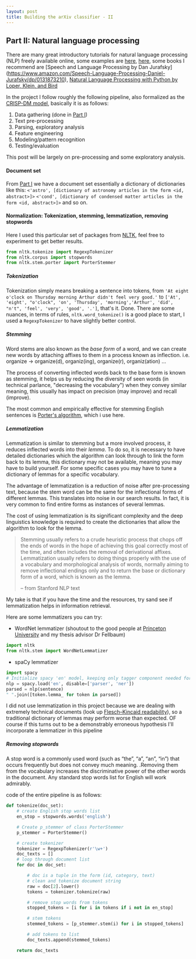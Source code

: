 ```yaml
---
layout: post
title: Building the arXiv classifier - II
---
```

## Part II: Natural language processing 

There are many great introductory tutorials for natural language processing (NLP) freely available online, some examples are [here](https://towardsdatascience.com/a-practitioners-guide-to-natural-language-processing-part-i-processing-understanding-text-9f4abfd13e72), [here](https://www.analyticsvidhya.com/blog/2017/01/ultimate-guide-to-understand-implement-natural-language-processing-codes-in-python/), some books I recommend are [Speech and Language Processing by Dan Jurafsky] (https://www.amazon.com/Speech-Language-Processing-Daniel-Jurafsky/dp/0131873210), [Natural Language Processing with Python by Loper, Klein, and Bird](https://www.nltk.org/book/)

In the project I follow roughly the following pipeline, also formalized as the [CRISP-DM model](https://en.wikipedia.org/wiki/Cross-industry_standard_process_for_data_mining), basically it is as follows:

1. Data gathering (done in [Part I](https://seanpan.me/arXivtag1/))
2. Text pre-processing
3. Parsing, exploratory analysis
4. Feature engineering
5. Modeling/pattern recognition
6. Testing/evaluation

This post will be largely on pre-processing and some exploratory analysis.

#### Document set

From [Part I](https://seanpan.me/arXivtag1/) we have a document set essentially a dictionary of dictionaries like this:
`<'astro', [dictionary of astronomy articles in the form <id, abstract>]>`
`<'cond', [dictionary of condensed matter articles in the form <id, abstract>]>` 
and so on.

#### Normalization: Tokenization, stemming, lemmatization, removing stopwords 

Here I used this particular set of packages from [NLTK](https://www.nltk.org/), feel free to experiment to get better results.

```python
from nltk.tokenize import RegexpTokenizer
from nltk.corpus import stopwords
from nltk.stem.porter import PorterStemmer
```

##### Tokenization

Tokenization simply means breaking a sentence into tokens, from `'At eight o'clock on Thursday morning Arthur didn't feel very good.'` to `['At', 'eight', "o'clock", 'on', 'Thursday', 'morning','Arthur', 'did', "n't", 'feel', 'very', 'good', '.']`, that's it. Done. There are some nuances, in terms of rules, `nltk.word_tokenize()` is a good place to start, I used a `RegexpTokenizer` to have slightly better control.

##### Stemming

Word stems are also known as the *base form* of a word, and we can create new words by attaching affixes to them in a process known as inflection. i.e. organize -> organize(d), organiz(ing), organize(r), organiz(ation) ... 

The process of converting inflected words back to the base form is known as stemming, it helps us by reducing the diversity of seen words (in technical parlance, "decreasing the vocabulary") when they convey similar meaning, this usually has impact on precision (may improve) and recall (improve).

The most common and empirically effective for stemming English sentences is [Porter's algorithm](https://tartarus.org/martin/PorterStemmer/), which i use here.

##### Lemmatization

Lemmatization is similar to stemming but a more involved process, it reduces inflected words into their *lemma*. To do so, it is necessary to have detailed dictionaries which the algorithm can look through to link the form back to its lemma, this dictionary may not be available, meaning you may have to build yourself. For some specific cases you may have to tune a dictionary of lemmas for a specific vocabulary. 

The advantage of lemmatization is a reduction of noise after pre-processing text, because the stem word can be the same for the inflectional forms of different lemmas. This translates into noise in our search results. In fact, it is very common to find entire forms as instances of several lemmas.

The cost of using lemmatization is its significant complexity and the deep  linguistics knowledge is required to create the dictionaries that allow the algorithm to look for the lemma.

> Stemming usually refers to a crude heuristic process that chops off the ends of words in the hope of achieving this goal correctly most of the time, and often includes the removal of derivational affixes. Lemmatization usually refers to doing things properly with the use of a vocabulary and morphological analysis of words, normally aiming to remove inflectional endings only and to return the base or dictionary form of a word, which is known as the lemma. 
> 
> – from Stanford NLP text 

My take is that if you have the time and the resources, try sand see if lemmatization helps in information retrieval.

Here are some lemmatizers you can try: 
- WordNet lemmatizer (shoutout to the good people at [Princeton University](https://wordnet.princeton.edu/people) and my thesis advisor Dr Fellbaum)
```python
import nltk
from nltk.stem import WordNetLemmatizer
```
- spaCy lemmatizer
```python
import spacy
# Initialize spacy 'en' model, keeping only tagger component needed for lemmatization
nlp = spacy.load('en', disable=['parser', 'ner'])
parsed = nlp(sentence)
" ".join([token.lemma_ for token in parsed])
```
I did not use lemmatization in this project because we are dealing with extremely technical documents (look up [Flesch–Kincaid readability](https://en.wikipedia.org/wiki/Flesch%E2%80%93Kincaid_readability_tests)), so a traditional dictionary of lemmas may perform worse than expected. OF course if this turns out to be a demonstrably erroneous hypothesis I'll incorporate a lemmatizer in this pipeline

##### Removing stopwords 

A stop word is a commonly used word (such as “the”, “a”, “an”, “in”) that occurs frequently but does not convey much meaning. .Removing them from the vocabulary increases the discriminative power of the other words in the document. Any standard stop words list for English will work admirably.

code of the entire pipeline is as follows:
```python
def tokenize(doc_set):
    # create English stop words list
    en_stop = stopwords.words('english')

    # Create p_stemmer of class PorterStemmer
    p_stemmer = PorterStemmer()

    # create tokenizer
    tokenizer = RegexpTokenizer(r'\w+')
    doc_texts = []
    # loop through document list
    for doc in doc_set:

        # doc is a tuple in the form (id, category, text)
        # clean and tokenize document string
        raw = doc[2].lower()
        tokens = tokenizer.tokenize(raw)

        # remove stop words from tokens
        stopped_tokens = [i for i in tokens if i not in en_stop]

        # stem tokens
        stemmed_tokens = [p_stemmer.stem(i) for i in stopped_tokens]

        # add tokens to list
        doc_texts.append(stemmed_tokens)

    return doc_texts
```
